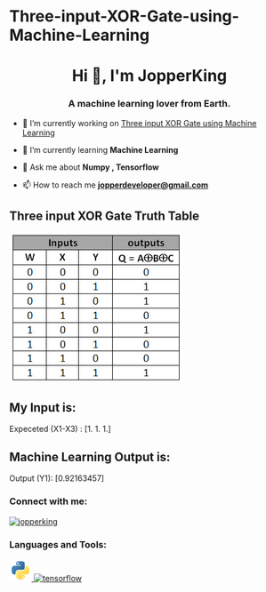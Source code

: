 # Three-input-XOR-Gate-using-Machine-Learning

<h1 align="center">Hi 👋, I'm JopperKing</h1>
<h3 align="center">A machine learning lover from Earth.</h3>

- 🔭 I’m currently working on [Three input XOR Gate using Machine Learning](https://github.com/jopperking/Three-input-XOR-Gate-using-Machine-Learning)

- 🌱 I’m currently learning **Machine Learning**

- 💬 Ask me about **Numpy , Tensorflow**

- 📫 How to reach me **jopperdeveloper@gmail.com**

## Three input XOR Gate Truth Table
![Three input XOR Gate Truth Table](https://github.com/jopperking/Three-input-XOR-Gate-using-Machine-Learning/blob/master/B2HeQ.jpg)

## My Input is:

Expeceted (X1-X3) : 
[1. 1. 1.]

## Machine Learning Output is:

Output (Y1):
[0.92163457]

<h3 align="left">Connect with me:</h3>
<p align="left">
<a href="https://instagram.com/jopperking" target="blank"><img align="center" src="https://raw.githubusercontent.com/rahuldkjain/github-profile-readme-generator/master/src/images/icons/Social/instagram.svg" alt="jopperking" height="30" width="40" /></a>
</p>

<h3 align="left">Languages and Tools:</h3>
<p align="left"> <a href="https://www.python.org" target="_blank"> <img src="https://raw.githubusercontent.com/devicons/devicon/master/icons/python/python-original.svg" alt="python" width="40" height="40"/> </a> <a href="https://www.tensorflow.org" target="_blank"> <img src="https://www.vectorlogo.zone/logos/tensorflow/tensorflow-icon.svg" alt="tensorflow" width="40" height="40"/> </a> </p>
